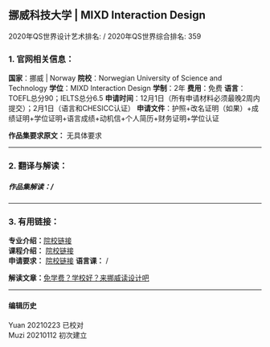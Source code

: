 ## 挪威科技大学 | MIXD Interaction Design

2020年QS世界设计艺术排名: /
2020年QS世界综合排名: 359  

### 1. 官网相关信息：
**国家**：挪威 | Norway
**院校**：Norwegian University of Science and Technology
**学位**：MIXD Interaction Design
**学制**：2年
**费用**：免费
**语言**：TOEFL总分90；IELTS总分6.5
**申请时间**：12月1日（所有申请材料必须最晚2周内提交）；2月1日（语言和CHESICC认证）
**申请文件**：护照+改名证明（如果）+成绩证明+学位证明+语言成绩+动机信+个人简历+财务证明+学位认证

**作品集要求原文：** 无具体要求

---

### 2. 翻译与解读：

##### 作品集解读：/



---


### 3. 有用链接：

**专业介绍：**[院校链接](https://www.ntnu.edu/studies/mixd)  
**课程介绍：** [院校链接](https://www.ntnu.edu/studies/mixd/programme-components#year=2018&programmeCode=MIXD)  
**申请要求：** [院校链接](https://www.ntnu.edu/studies/mixd/admission)
**语言课：** /

**解读文章：**[免学费？学校好？来挪威读设计吧](http://www.makebi.net/27327.html)

---


#### 编辑历史
Yuan 20210223 已校对  
Muzi 20210112 初次建立
